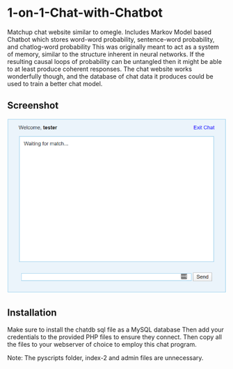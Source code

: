 # 1-on-1-Chat-with-Chatbot
Matchup chat website similar to omegle.
Includes Markov Model based Chatbot which stores word-word probability, sentence-word probability, and chatlog-word probability
This was originally meant to act as a system of memory, similar to the structure inherent in neural networks.
If the resulting causal loops of probability can be untangled then it might be able to at least produce coherent responses.
The chat website works wonderfully though, and the database of chat data it produces could be used to train a better chat model.

## Screenshot
![Chat Screen](https://raw.githubusercontent.com/Ethan7/1-on-1-Chat-with-Chatbot/master/chat-screen.png)

## Installation
Make sure to install the chatdb sql file as a MySQL database
Then add your credentials to the provided PHP files to ensure they connect.
Then copy all the files to your webserver of choice to employ this chat program.

Note: The pyscripts folder, index-2 and admin files are unnecessary.